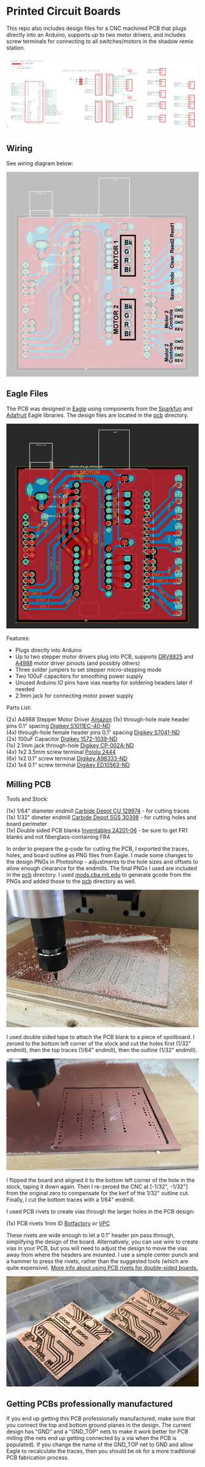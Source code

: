 # Printed Circuit Boards

This repo also includes design files for a CNC machined PCB that plugs directly into an Arduino, supports up to two motor drivers, and includes screw terminals for connecting to all switches/motors in the shadow remix station.

![electronics schematic](images/schematic.png)


## Wiring

See wiring diagram below:

![PCB wiring diagram](images/wiring.png)


## Eagle Files

The PCB was designed in [Eagle](http://eagle.autodesk.com/) using components from the [Sparkfun](https://github.com/sparkfun/SparkFun-Eagle-Libraries) and [Adafruit](https://github.com/adafruit/Adafruit-Eagle-Library) Eagle libraries.  The design files are located in the [pcb](../pcb/) directory.


![electronics pcb layout](images/pcb_layout.png)

Features:

- Plugs directly into Arduino
- Up to two stepper motor drivers plug into PCB, supports [DRV8825](https://www.pololu.com/product/2133/pictures#lightbox-picture0J4233) and [A4988](https://www.pololu.com/product/1182/pictures#lightbox-picture0J10073) motor driver pinouts (and possibly others)
- Three solder jumpers to set stepper micro-stepping mode
- Two 100uF capacitors for smoothing power supply
- Unused Arduino IO pins have vias nearby for soldering headers later if needed
- 2.1mm jack for connecting motor power supply

Parts List:

(2x) A4988 Stepper Motor Driver [Amazon](https://www.amazon.com/HiLetgo-Stepstick-Stepper-Printer-Compatible/dp/B07BND65C8/)
(1x) through-hole male header pins 0.1" spacing [Digikey S1011EC-40-ND](https://www.digikey.com/en/products/detail/sullins-connector-solutions/PRPC040SAAN-RC/2775214?s=N4IgTCBcDaIMoEYAMCEFEDCBaALErAcgCIgC6AvkA)  
(4x) through-hole female header pins 0.1" spacing [Digikey S7041-ND](https://www.digikey.com/en/products/detail/sullins-connector-solutions/PPPC081LFBN-RC/810180)  
(2x) 100uF Capacitor [Digikey 1572-1039-ND](https://www.digikey.com/en/products/detail/cornell-dubilier-illinois-capacitor/107CKE025MEM/5343969)  
(1x) 2.1mm jack through-hole [Digikey CP-002A-ND](https://www.digikey.com/en/products/detail/cui-devices/PJ-002A/96962?s=N4IgTCBcDaIMIAUC0AGFYCCSByAREAugL5A)  
(4x) 1x2 3.5mm screw terminal [Pololu 2444](https://www.pololu.com/product/2444)  
(6x) 1x2 0.1" screw terminal [Digikey A98333-ND](https://www.digikey.com/en/products/detail/te-connectivity-amp-connectors/282834-2/1150135?s=N4IgTCBcDaIIIE4AcBmNBaAcgERAXQF8g)  
(2x) 1x4 0.1" screw terminal [Digikey ED10563-ND](https://www.digikey.com/en/products/detail/on-shore-technology-inc/OSTVN04A150/1588864?s=N4IgTCBcDaIKIBECMAGArANgMwFoByCIAugL5A)


## Milling PCB

Tools and Stock:

(1x) 1/64" diameter endmill [Carbide Depot CU 129974](http://www.carbidedepot.com/00156in-DIA-2FL-SE-AlTiN-164-P180142.aspx) - for cutting traces  
(1x) 1/32" dimeter endmill [Carbide Depot SGS 30398](http://www.carbidedepot.com/00312in-DIA-2FL-SE-132-AlTiN-COATED-P23340.aspx) - for cutting holes and board perimeter  
(1x) Double sided PCB blanks [Inventables 24201-06](https://www.inventables.com/technologies/circuit-board-blanks) - be sure to get FR1 blanks and not fiberglass-containing FR4  

In order to prepare the g-code for cutting the PCB, I exported the traces, holes, and board outline as PNG files from Eagle.  I made some changes to the design PNGs in Photoshop - adjustments to the hole sizes and offsets to allow enough clearance for the endmills.  The final PNGs I used are included in the [pcb](../pcb/) directory.  I used [mods.cba.mit.edu](https://mods.cba.mit.edu/) to generate gcode from the PNGs and added those to the [pcb](../pcb/) directory as well.

![milling trace of PCB](images/milling_top.jpg)

I used double sided tape to attach the PCB blank to a piece of spoilboard.  I zeroed to the bottom left corner of the stock and cut the holes first (1/32" endmill), then the top traces (1/64" endmill), then the outline (1/32" endmill).

![aligning the reverse side of the PCB](images/milling_reverse.jpg)

I flipped the board and aligned it to the bottom left corner of the hole in the stock, taping it down again.  Then I re-zeroed the CNC at [-1/32", -1/32"] from the original zero to compensate for the kerf of the 1/32" outline cut.  Finally, I cut the bottom traces  with a 1/64" endmill.

I used PCB rivets to create vias through the larger holes in the PCB design:

(1x) PCB rivets 1mm ID [Botfactory](https://www.botfactory.co/shop/product/pcb-rivets-1mm-40-mil-823?category=7) or [VPC](https://www.vpcinc.com/Category/Favorit-Through-Hole-Rivets-104.cfm)

These rivets are wide enough to let a 0.1" header pin pass through, simplifying the design of the board.  Alternatively, you can use wire to create vias in your PCB, but you will need to adjust the design to move the vias away from where the headers are mounted.  I use a simple center punch and a hammer to press the rivets, rather than the suggested tools (which are quite expensive).  [More info about using PCB rivets for double-sided boards.](https://fab.cba.mit.edu/classes/863.16/doc/tutorials/PCB_Rivets/)  

![PCBs after riveting](images/PCBs.jpg)

## Getting PCBs professionally manufactured

If you end up getting this PCB professionally manufactured, make sure that you connect the top and bottom ground planes in the design.  The current design has "GND" and a "GND_TOP" nets to make it work better for PCB milling (the nets end up getting connected by a via when the PCB is populated).  If you change the name of the GND_TOP net to GND and allow Eagle to recalculate the traces, then you should be ok for a more traditional PCB fabrication process.
